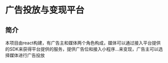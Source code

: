 # 广告投放与变现平台

## 简介
本项目由react构建，有广告主和媒体两个角色构成，媒体可以通过接入平台提供的SDK来获得平台提供的服务，提供广告位和接入小程序...来变现，广告主可以选择媒体进行广告投放